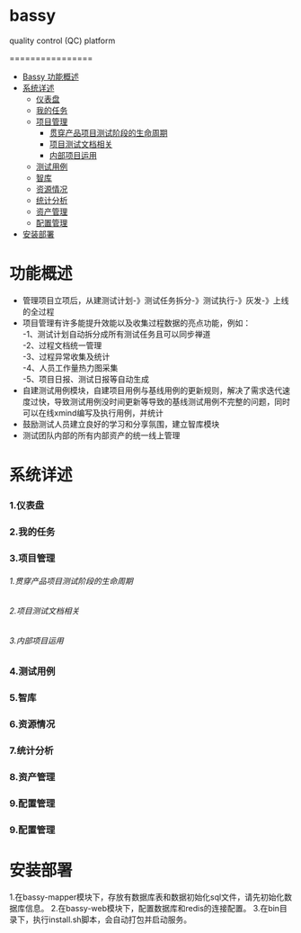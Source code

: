 # bassy
quality control (QC) platform

================


<!-- MarkdownTOC -->

- [Bassy 功能概述](#功能概述)  
- [系统详述](#系统详述)
    - [仪表盘](#仪表盘)
    - [我的任务](#我的任务)
    - [项目管理](#项目管理)
        - [贯穿产品项目测试阶段的生命周期](#贯穿产品项目测试阶段的生命周期)
        - [项目测试文档相关](#项目测试文档相关)
        - [内部项目运用](#内部项目运用)
    - [测试用例](#测试用例)
    - [智库](#智库)
    - [资源情况](#资源情况)
    - [统计分析](#统计分析)
    - [资产管理](#资产管理)
    - [配置管理](#配置管理)
- [安装部署](#安装部署) 
<!-- /MarkdownTOC -->

<h1 name="功能概述">功能概述</h1>

- 管理项目立项后，从建测试计划-》测试任务拆分-》测试执行-》灰发-》上线的全过程
- 项目管理有许多能提升效能以及收集过程数据的亮点功能，例如：  
      -1、测试计划自动拆分成所有测试任务且可以同步禅道  
      -2、过程文档统一管理  
      -3、过程异常收集及统计  
      -4、人员工作量热力图采集  
      -5、项目日报、测试日报等自动生成
- 自建测试用例模块，自建项目用例与基线用例的更新规则，解决了需求迭代速度过快，导致测试用例没时间更新等导致的基线测试用例不完整的问题，同时可以在线xmind编写及执行用例，并统计
- 鼓励测试人员建立良好的学习和分享氛围，建立智库模块
- 测试团队内部的所有内部资产的统一线上管理

<h1 name="系统详述">系统详述</h1>
<h3 name="仪表盘">1.仪表盘</h3>

<h3 name="我的任务">2.我的任务</h3>
<h3 name="项目管理">3.项目管理</h3>
<h6 name="贯穿产品项目测试阶段的生命周期">1.贯穿产品项目测试阶段的生命周期</h6>
<h6 name="项目测试文档相关">2.项目测试文档相关</h6>
<h6 name="内部项目运用">3.内部项目运用</h6>

<h3 name="测试用例">4.测试用例</h3>
<h3 name="智库">5.智库</h3>
<h3 name="资源情况">6.资源情况</h3>
<h3 name="统计分析">7.统计分析</h3>
<h3 name="资产管理">8.资产管理</h3>
<h3 name="配置管理">9.配置管理</h3>
<h3 name="配置管理">9.配置管理</h3>




<h1 name="安装部署">安装部署</h1>
1.在bassy-mapper模块下，存放有数据库表和数据初始化sql文件，请先初始化数据库信息。  
2.在bassy-web模块下，配置数据库和redis的连接配置。  
3.在bin目录下，执行install.sh脚本，会自动打包并启动服务。

